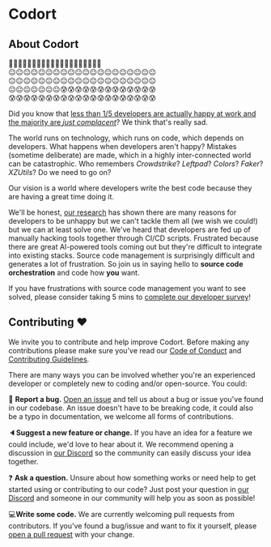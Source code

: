 # Codort



## About Codort

🥰🥰🥰🥰🥰🥰🥰🥰🥰🥰🥰🥰🥰🥰🥰🥰🥰🥰🥰😐 <Br>
😐😐😐😐😐😐😐😐😐😐😐😐😐😐😐😐😐😐😐😐 <Br>
😐😐😐😐😐😐😐😐😐😐😐😐😐😐😐😐😐😐😐😐 <Br>
😐😐😐😐😐😐😐😰😰😰😰😰😰😰😰😰😰😰😰😰 <Br>
😰😰😰😰😰😰😰😰😰😰😰😰😰😰😰😰😰😰😰😰

Did you know that [less than 1/5 developers are actually happy at work and the majority are _just complacent_](https://survey.stackoverflow.co/2024/professional-developers/#3-satisfied-at-current-job)?
We think that's really sad.

The world runs on technology, which runs on code, which depends on developers.
What happens when developers aren't happy? Mistakes (sometime deliberate) are made, which in a highly inter-connected world can be catastrophic. Who remembers _Crowdstrike_? _Leftpad_? _Colors_? _Faker_? _XZUtils_? Do we need to go on?

Our vision is a world where developers write the best code because they are having a great time doing it.

We'll be honest, [our research](https://forms.gle/Puzrk5fR7pt8m9Ao9) has shown there are many reasons for developers to be unhappy but we can't tackle them all (we wish we could!) but we can at least solve one.
We've heard that developers are fed up of manually hacking tools together through CI/CD scripts. Frustrated because there are great AI-powered tools coming out but they're difficult to integrate into existing stacks.
Source code management is surprisingly difficult and generates a lot of frustration.
So join us in saying hello to **source code orchestration** and code how **you** want.

If you have frustrations with source code management you want to see solved, please consider taking 5 mins to [complete our developer survey](https://forms.gle/Puzrk5fR7pt8m9Ao9)!

## Contributing :heart:

We invite you to contribute and help improve Codort.
Before making any contributions please make sure you've read our [Code of Conduct](CODE_OF_CONDUCT.md) and [Contributing Guidelines](CONTRIBUTING.md).

There are many ways you can be involved whether you're an experienced developer or completely new to coding and/or open-source.
You could:

🐛 **Report a bug.** [Open an issue](https://github.com/Codort/website/issues) and tell us about a bug or issue you've found in our codebase. An issue doesn't have to be breaking code, it could also be a typo in documentation, we welcome all forms of contributions.

🔈**Suggest a new feature or change.** If you have an idea for a feature we could include, we'd love to hear about it. We recommend opening a discussion in [our Discord](https://discord.com/invite/nnBHHbMr23) so the community can easily discuss your idea together.

❓ **Ask a question.** Unsure about how something works or need help to get started using or contributing to our code? Just post your question in [our Discord](https://discord.com/invite/nnBHHbMr23) and someone in our community will help you as soon as possible!

💻**Write some code.** We are currently welcoming pull requests from contributors. If you've found a bug/issue and want to fix it yourself, please [open a pull request](https://github.com/Codort/website/pulls) with your change.



<!-- ALL-CONTRIBUTORS-LIST:END -->
</details>

